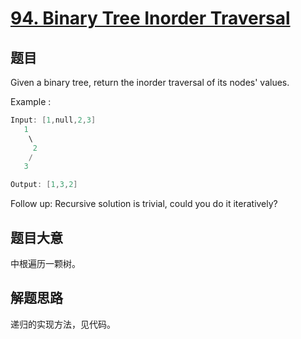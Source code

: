 # [94. Binary Tree Inorder Traversal](https://leetcode.com/problems/binary-tree-inorder-traversal/)

## 题目


Given a binary tree, return the inorder traversal of its nodes' values.



Example :

```c
Input: [1,null,2,3]
   1
    \
     2
    /
   3

Output: [1,3,2]
```


Follow up: Recursive solution is trivial, could you do it iteratively?




 

## 题目大意

中根遍历一颗树。

## 解题思路

递归的实现方法，见代码。



